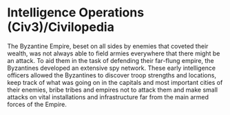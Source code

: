 # Intelligence Operations (Civ3)/Civilopedia

The Byzantine Empire, beset on all sides by enemies that coveted their wealth, was not always able to field armies
everywhere that there might be an attack. To aid them in the task of defending their far-flung empire, the Byzantines
developed an extensive spy network. These early intelligence officers allowed the Byzantines to discover troop strengths and
locations, keep track of what was going on in the capitals and most important cities of their enemies, bribe tribes and
empires not to attack them and make small attacks on vital installations and infrastructure far from the main armed forces of the
Empire.